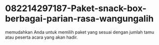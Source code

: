 # 082214297187-Paket-snack-box-berbagai-parian-rasa-wangungalih
memudahkan Anda untuk memilih paket yang sesuai dengan jumlah tamu atau peserta acara yang akan hadir.
